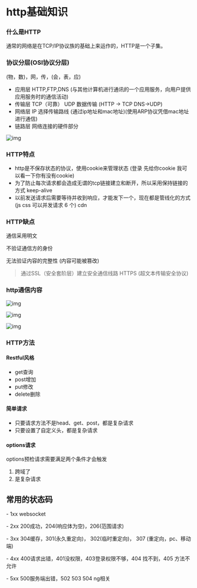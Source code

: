 # http基础知识



### 什么是HTTP

通常的网络是在TCP/IP协议族的基础上来运作的，HTTP是一个子集。



### 协议分层(OSI协议分层)

(物，数)，网，传，(会，表，应)

- 应用层 HTTP,FTP,DNS (与其他计算机进行通讯的一个应用服务，向用户提供应用服务时的通信活动)
- 传输层 TCP（可靠） UDP 数据传输 (HTTP -> TCP DNS->UDP)
- 网络层 IP 选择传输路线 (通过ip地址和mac地址)(使用ARP协议凭借mac地址进行通信)
- 链路层 网络连接的硬件部分

![img](https://zwhid.oss-cn-shenzhen.aliyuncs.com/blog/19-14-45-ZjoSlh.png)

### HTTP特点

- http是不保存状态的协议，使用cookie来管理状态 (登录 先给你cookie 我可以看一下你有没有cookie)
- 为了防止每次请求都会造成无谓的tcp链接建立和断开，所以采用保持链接的方式 keep-alive
- 以前发送请求后需要等待并收到响应，才能发下一个，现在都是管线化的方式 (js css 可以并发请求 6 个) cdn



### HTTP缺点

通信采用明文

不验证通信方的身份

无法验证内容的完整性 (内容可能被篡改)

> 通过SSL（安全套阶层）建立安全通信线路 HTTPS (超文本传输安全协议)



### http通信内容

![img](https://zwhid.oss-cn-shenzhen.aliyuncs.com/blog/19-15-05-tljK7u.png)

![img](https://zwhid.oss-cn-shenzhen.aliyuncs.com/blog/19-14-56-2W7KTs.png)

![img](https://zwhid.oss-cn-shenzhen.aliyuncs.com/blog/19-15-13-en6YoW.png)

### HTTP方法

#### Restful风格

- get查询
- post增加
- put修改
- delete删除

#### 简单请求

- 只要请求方法不是head、get、post，都是复杂请求
- 只要设置了自定义头，都是复杂请求

#### options请求

options预检请求需要满足两个条件才会触发

1. 跨域了
2. 是复杂请求



## 常用的状态码

\- 1xx websocket

\- 2xx 200成功，204(响应体为空)，206(范围请求)

\- 3xx 304缓存，301(永久重定向)， 302(临时重定向)， 307 (重定向，pc、移动端)

\- 4xx 400请求出错，401没权限，403登录权限不够，404 找不到，405 方法不允许

\- 5xx 500服务端出错，502 503 504 ng相关